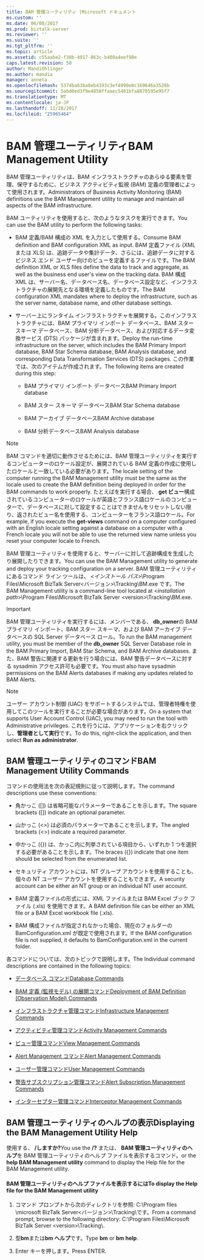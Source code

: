 ```yaml
---
title: BAM 管理ユーティリティ |Microsoft ドキュメント
ms.custom: ''
ms.date: 06/08/2017
ms.prod: biztalk-server
ms.reviewer: ''
ms.suite: ''
ms.tgt_pltfrm: ''
ms.topic: article
ms.assetid: c55aabe2-f38b-4917-863c-b408a4eef98e
caps.latest.revision: 50
author: MandiOhlinger
ms.author: mandia
manager: anneta
ms.openlocfilehash: 5374ba63ba8eb4193c3ef4990e8c169646a3528b
ms.sourcegitcommit: 5abd0ed3f9e4858ffaaec5481bfa8878595e95f7
ms.translationtype: MT
ms.contentlocale: ja-JP
ms.lasthandoff: 11/28/2017
ms.locfileid: "25965464"
---
```

# <a name="bam-management-utility"></a><span data-ttu-id="e6986-102">BAM 管理ユーティリティ</span><span class="sxs-lookup"><span data-stu-id="e6986-102">BAM Management Utility</span></span>
<span data-ttu-id="e6986-103">BAM 管理ユーティリティは、BAM インフラストラクチャのあらゆる要素を管理、保守するために、ビジネス アクティビティ監視 (BAM) 定義の管理者によって使用されます。</span><span class="sxs-lookup"><span data-stu-id="e6986-103">Administrators of Business Activity Monitoring (BAM) definitions use the BAM Management utility to manage and maintain all aspects of the BAM infrastructure.</span></span>  
  
 <span data-ttu-id="e6986-104">BAM ユーティリティを使用すると、次のようなタスクを実行できます。</span><span class="sxs-lookup"><span data-stu-id="e6986-104">You can use the BAM utility to perform the following tasks:</span></span>  
  
-   <span data-ttu-id="e6986-105">BAM 定義/BAM 構成の XML を入力として使用する。</span><span class="sxs-lookup"><span data-stu-id="e6986-105">Consume BAM definition and BAM configuration XML as input.</span></span> <span data-ttu-id="e6986-106">BAM 定義ファイル (XML または XLS) は、追跡データや集計データ、さらには、追跡データに対するビジネス エンド ユーザー向けのビューを定義するファイルです。</span><span class="sxs-lookup"><span data-stu-id="e6986-106">The BAM definition XML or XLS files define the data to track and aggregate, as well as the business end user's view on the tracking data.</span></span> <span data-ttu-id="e6986-107">BAM 構成 XML は、サーバー名、データベース名、データベース設定など、インフラストラクチャの展開先となる環境を定義したものです。</span><span class="sxs-lookup"><span data-stu-id="e6986-107">The BAM configuration XML mandates where to deploy the infrastructure, such as the server name, database name, and other database settings.</span></span>  
  
-   <span data-ttu-id="e6986-108">サーバー上にランタイム インフラストラクチャを展開する。このインフラストラクチャには、BAM プライマリ インポート データベース、BAM スター スキーマ データベース、BAM 分析データベース、および対応するデータ変換サービス (DTS) パッケージが含まれます。</span><span class="sxs-lookup"><span data-stu-id="e6986-108">Deploy the run-time infrastructure on the server, which includes the BAM Primary Import database, BAM Star Schema database, BAM Analysis database, and corresponding Data Transformation Services (DTS) packages.</span></span> <span data-ttu-id="e6986-109">この作業では、次のアイテムが作成されます。</span><span class="sxs-lookup"><span data-stu-id="e6986-109">The following items are created during this step:</span></span>  
  
    -   <span data-ttu-id="e6986-110">BAM プライマリ インポート データベース</span><span class="sxs-lookup"><span data-stu-id="e6986-110">BAM Primary Import database</span></span>  
  
    -   <span data-ttu-id="e6986-111">BAM スター スキーマ データベース</span><span class="sxs-lookup"><span data-stu-id="e6986-111">BAM Star Schema database</span></span>  
  
    -   <span data-ttu-id="e6986-112">BAM アーカイブ データベース</span><span class="sxs-lookup"><span data-stu-id="e6986-112">BAM Archive database</span></span>  
  
    -   <span data-ttu-id="e6986-113">BAM 分析データベース</span><span class="sxs-lookup"><span data-stu-id="e6986-113">BAM Analysis database</span></span>  
  
> [!NOTE]
>  <span data-ttu-id="e6986-114">BAM コマンドを適切に動作させるためには、BAM 管理ユーティリティを実行するコンピューターのロケール設定が、展開されている BAM 定義の作成に使用したロケールと一致している必要があります。</span><span class="sxs-lookup"><span data-stu-id="e6986-114">The locale setting of the computer running the BAM Management utility must be the same as the locale used to create the BAM definition being deployed in order for the BAM commands to work properly.</span></span> <span data-ttu-id="e6986-115">たとえばを実行する場合、 **get ビュー**構成されているコンピューターのロケールが英語とフランス語ロケールのコンピューターで、データベースに対して設定することはできませんをリセットしない限り、返されたビュー名を使用する、コンピューターをフランス語ロケール。</span><span class="sxs-lookup"><span data-stu-id="e6986-115">For example, if you execute the **get-views** command on a computer configured with an English locale setting against a database on a computer with a French locale you will not be able to use the returned view name unless you reset your computer locale to French.</span></span>  
  
 <span data-ttu-id="e6986-116">BAM 管理ユーティリティを使用すると、サーバーに対して追跡構成を生成したり展開したりできます。</span><span class="sxs-lookup"><span data-stu-id="e6986-116">You can use the BAM Management utility to generate and deploy your tracking configuration on a server.</span></span> <span data-ttu-id="e6986-117">BAM 管理ユーティリティにあるコマンド ライン ツールは、 \<*インストール パス*\>\Program Files\Microsoft BizTalk Server\<バージョン\>\Tracking\BM.exe です。</span><span class="sxs-lookup"><span data-stu-id="e6986-117">The BAM Management utility is a command-line tool located at \<*installation path*\>\Program Files\Microsoft BizTalk Server \<version\>\Tracking\BM.exe.</span></span>  
  
> [!IMPORTANT]
>  <span data-ttu-id="e6986-118">BAM 管理ユーティリティを実行するには、メンバーである、 **db_owner**の BAM プライマリ インポート、BAM スター スキーマ、および BAM アーカイブ データベースの SQL Server データベース ロール。</span><span class="sxs-lookup"><span data-stu-id="e6986-118">To run the BAM management utility, you must be member of the **db_owner** SQL Server Database role in the BAM Primary Import, BAM Star Schema, and BAM Archive databases.</span></span> <span data-ttu-id="e6986-119">また、BAM 警告に関連する更新を行う場合には、BAM 警告データベースに対する sysadmin アクセス許可も必要です。</span><span class="sxs-lookup"><span data-stu-id="e6986-119">You must also have sysadmin permissions on the BAM Alerts databases if making any updates related to BAM Alerts.</span></span>  
  
> [!NOTE]
>  <span data-ttu-id="e6986-120">ユーザー アカウント制御 (UAC) をサポートするシステムでは、管理者特権を使用してこのツールを実行することが必要な場合があります。</span><span class="sxs-lookup"><span data-stu-id="e6986-120">On a system that supports User Account Control (UAC), you may need to run the tool with Administrative privileges.</span></span> <span data-ttu-id="e6986-121">これを行うには、アプリケーションを右クリックし、**管理者として実行**です。</span><span class="sxs-lookup"><span data-stu-id="e6986-121">To do this, right-click the application, and then select **Run as administrator**.</span></span>  
  
## <a name="bam-management-utility-commands"></a><span data-ttu-id="e6986-122">BAM 管理ユーティリティのコマンド</span><span class="sxs-lookup"><span data-stu-id="e6986-122">BAM Management Utility Commands</span></span>  
 <span data-ttu-id="e6986-123">コマンドの使用法を次の表記規則に従って説明します。</span><span class="sxs-lookup"><span data-stu-id="e6986-123">The command descriptions use these conventions:</span></span>  
  
-   <span data-ttu-id="e6986-124">角かっこ ([]) は省略可能なパラメーターであることを示します。</span><span class="sxs-lookup"><span data-stu-id="e6986-124">The square brackets ([]) indicate an optional parameter.</span></span>  
  
-   <span data-ttu-id="e6986-125">山かっこ (<>) は必須のパラメーターであることを示します。</span><span class="sxs-lookup"><span data-stu-id="e6986-125">The angled brackets (<>) indicate a required parameter.</span></span>  
  
-   <span data-ttu-id="e6986-126">中かっこ ({}) は、かっこ内に列挙されている項目から、いずれか 1 つを選択する必要があることを示します。</span><span class="sxs-lookup"><span data-stu-id="e6986-126">The braces ({}) indicate that one item should be selected from the enumerated list.</span></span>  
  
-   <span data-ttu-id="e6986-127">セキュリティ アカウントには、NT グループ アカウントを使用することも、個々の NT ユーザー アカウントを使用することもできます。</span><span class="sxs-lookup"><span data-stu-id="e6986-127">A security account can be either an NT group or an individual NT user account.</span></span>  
  
-   <span data-ttu-id="e6986-128">BAM 定義ファイルの形式には、XML ファイルまたは BAM Excel ブック ファイル (.xls) を使用できます。</span><span class="sxs-lookup"><span data-stu-id="e6986-128">A BAM definition file can be either an XML file or a BAM Excel workbook file (.xls).</span></span>  
  
-   <span data-ttu-id="e6986-129">BAM 構成ファイルが指定されなかった場合、現在のフォルダーの BamConfiguration.xml が既定で使用されます。</span><span class="sxs-lookup"><span data-stu-id="e6986-129">If the BAM configuration file is not supplied, it defaults to BamConfiguration.xml in the current folder.</span></span>  
  
 <span data-ttu-id="e6986-130">各コマンドについては、次のトピックで説明します。</span><span class="sxs-lookup"><span data-stu-id="e6986-130">The Individual command descriptions are contained in the following topics:</span></span>  
  
-   [<span data-ttu-id="e6986-131">データベース コマンド</span><span class="sxs-lookup"><span data-stu-id="e6986-131">Database Commands</span></span>](../core/database-commands.md)  
  
-   [<span data-ttu-id="e6986-132">BAM 定義 (監視モデル) の展開コマンド</span><span class="sxs-lookup"><span data-stu-id="e6986-132">Deployment of BAM Definition (Observation Model) Commands</span></span>](../core/deployment-of-bam-definition-observation-model-commands.md)  
  
-   [<span data-ttu-id="e6986-133">インフラストラクチャ管理コマンド</span><span class="sxs-lookup"><span data-stu-id="e6986-133">Infrastructure Management Commands</span></span>](../core/infrastructure-management-commands.md)  
  
-   [<span data-ttu-id="e6986-134">アクティビティ管理コマンド</span><span class="sxs-lookup"><span data-stu-id="e6986-134">Activity Management Commands</span></span>](../core/activity-management-commands.md)  
  
-   [<span data-ttu-id="e6986-135">ビュー管理コマンド</span><span class="sxs-lookup"><span data-stu-id="e6986-135">View Management Commands</span></span>](../core/view-management-commands.md)  
  
-   [<span data-ttu-id="e6986-136">Alert Management コマンド</span><span class="sxs-lookup"><span data-stu-id="e6986-136">Alert Management Commands</span></span>](../core/alert-management-commands.md)  
  
-   [<span data-ttu-id="e6986-137">ユーザー管理コマンド</span><span class="sxs-lookup"><span data-stu-id="e6986-137">User Management Commands</span></span>](../core/user-management-commands.md)  
  
-   [<span data-ttu-id="e6986-138">警告サブスクリプション管理コマンド</span><span class="sxs-lookup"><span data-stu-id="e6986-138">Alert Subscription Management Commands</span></span>](../core/alert-subscription-management-commands.md)  
  
-   [<span data-ttu-id="e6986-139">インターセプター管理コマンド</span><span class="sxs-lookup"><span data-stu-id="e6986-139">Interceptor Management Commands</span></span>](../core/interceptor-management-commands.md)  
  
## <a name="displaying-the-bam-management-utility-help"></a><span data-ttu-id="e6986-140">BAM 管理ユーティリティのヘルプの表示</span><span class="sxs-lookup"><span data-stu-id="e6986-140">Displaying the BAM Management Utility Help</span></span>  
 <span data-ttu-id="e6986-141">使用する、 **/しますか?**</span><span class="sxs-lookup"><span data-stu-id="e6986-141">You use the **/?**</span></span> <span data-ttu-id="e6986-142">または、 **BAM 管理ユーティリティのヘルプ**を BAM 管理ユーティリティのヘルプ ファイルを表示するコマンド。</span><span class="sxs-lookup"><span data-stu-id="e6986-142">or the **help BAM Management utility** command to display the Help file for the BAM Management utility.</span></span>  
  
#### <a name="to-display-the-help-file-for-the-bam-management-utility"></a><span data-ttu-id="e6986-143">BAM 管理ユーティリティのヘルプ ファイルを表示するには</span><span class="sxs-lookup"><span data-stu-id="e6986-143">To display the Help file for the BAM Management utility</span></span>  
  
1.  <span data-ttu-id="e6986-144">コマンド プロンプトから次のディレクトリを参照: C:\Program files \microsoft BizTalk Server\<バージョン\>\Tracking\\です。</span><span class="sxs-lookup"><span data-stu-id="e6986-144">From a command prompt, browse to the following directory: C:\Program Files\Microsoft BizTalk Server \<version\>\Tracking\\.</span></span>  
  
2.  <span data-ttu-id="e6986-145">型**bm**または**bm ヘルプ**です。</span><span class="sxs-lookup"><span data-stu-id="e6986-145">Type **bm** or **bm help**.</span></span>  
  
3.  <span data-ttu-id="e6986-146">Enter キーを押します。</span><span class="sxs-lookup"><span data-stu-id="e6986-146">Press ENTER.</span></span>